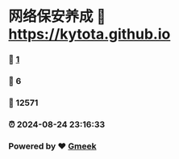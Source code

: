# 网络保安养成 :link: https://kytota.github.io 
### :page_facing_up: [1](https://kytota.github.io/tag.html) 
### :speech_balloon: 6 
### :hibiscus: 12571 
### :alarm_clock: 2024-08-24 23:16:33 
### Powered by :heart: [Gmeek](https://github.com/Meekdai/Gmeek)
